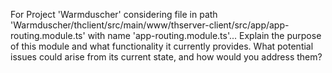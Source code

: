 For Project 'Warmduscher' considering file in path 'Warmduscher/thclient/src/main/www/thserver-client/src/app/app-routing.module.ts' with name 'app-routing.module.ts'... 
Explain the purpose of this module and what functionality it currently provides. What potential issues could arise from its current state, and how would you address them?
